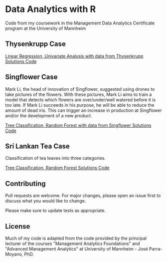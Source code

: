# Data Analytics with R

Code from my coursework in the Management Data Analytics Certificate program at the University of Mannheim

## Thysenkrupp Case
[Linear Regression, Univariate Analysis with data from Thysenkrupp Solutions Code](https://github.com/dieptn1610/data-analytics/blob/main/Thysenkrupp_Workshop%20Code.R)

## Singflower Case
Mark Li, the head of innovation of Singflower, suggested using drones to take pictures of the
flowers. With these pictures, Mark Li aims to train a model that detects which flowers are over/under/well watered before it is too late. 
If Mark Li succeeds in his purpose, he will be able to reduce the amount of dead iris.
This can trigger an increase in production at Singflower and/or the development of a new product.

[Tree Classification, Random Forest with data from Singflower Solutions Code](https://github.com/dieptn1610/data-analytics/blob/main/Iris_Workshop%20Code.R)

## Sri Lankan Tea Case
Classification of tea leaves into three categories. 

[Tree Classification, Random Forest Solutions Code](https://github.com/dieptn1610/data-analytics/blob/main/Sri%20Lankan_Tea_Case.R)

## Contributing
Pull requests are welcome. For major changes, please open an issue first to discuss what you would like to change.

Please make sure to update tests as appropriate.

## License
Much of my code is adapted from the code provided by the principal lecturer of the courses 
"Management Analytics Foundations" and "Advanced Management Analytics" at University of Mannheim - José Parra-Moyano, PhD.
